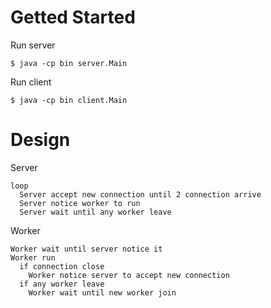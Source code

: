 # Getted Started

Run server

    $ java -cp bin server.Main

Run client

    $ java -cp bin client.Main

# Design

Server

    loop
      Server accept new connection until 2 connection arrive
      Server notice worker to run
      Server wait until any worker leave

Worker

    Worker wait until server notice it
    Worker run
      if connection close
        Worker notice server to accept new connection
      if any worker leave
        Worker wait until new worker join
